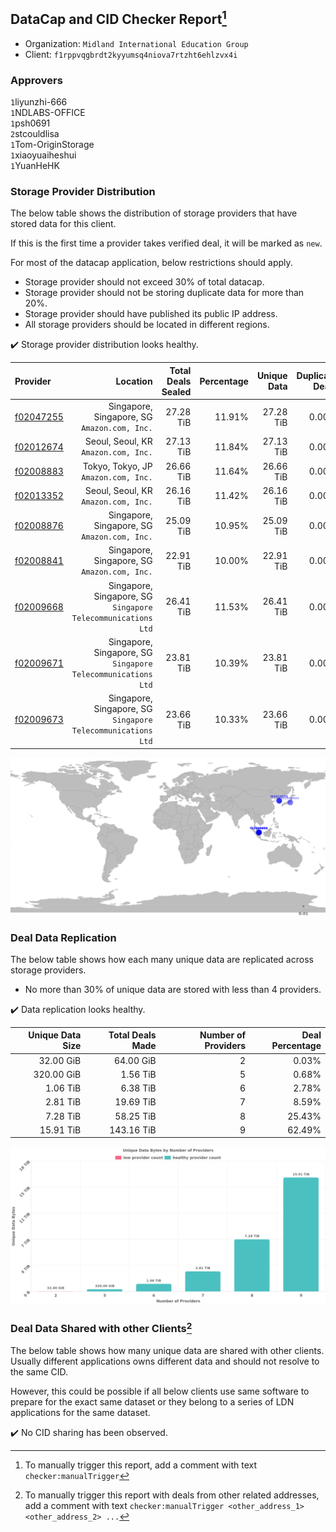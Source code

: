 ## DataCap and CID Checker Report[^1]
 - Organization: `Midland International Education Group`
 - Client: `f1rppvqgbrdt2kyyumsq4niova7rtzht6ehlzvx4i`
### Approvers
`1`liyunzhi-666<br/>`1`NDLABS-OFFICE<br/>`1`psh0691<br/>`2`stcouldlisa<br/>`1`Tom-OriginStorage<br/>`1`xiaoyuaiheshui<br/>`1`YuanHeHK

### Storage Provider Distribution
The below table shows the distribution of storage providers that have stored data for this client.

If this is the first time a provider takes verified deal, it will be marked as `new`.

For most of the datacap application, below restrictions should apply.
 - Storage provider should not exceed 30% of total datacap.
 - Storage provider should not be storing duplicate data for more than 20%.
 - Storage provider should have published its public IP address.
 - All storage providers should be located in different regions.

✔️ Storage provider distribution looks healthy.

| Provider                                              |                                                        Location | Total Deals Sealed | Percentage | Unique Data | Duplicate Deals |
| :---------------------------------------------------- | --------------------------------------------------------------: | -----------------: | ---------: | ----------: | --------------: |
| [f02047255](https://filfox.info/en/address/f02047255) |                 Singapore, Singapore, SG<br/>`Amazon.com, Inc.` |          27.28 TiB |     11.91% |   27.28 TiB |           0.00% |
| [f02012674](https://filfox.info/en/address/f02012674) |                         Seoul, Seoul, KR<br/>`Amazon.com, Inc.` |          27.13 TiB |     11.84% |   27.13 TiB |           0.00% |
| [f02008883](https://filfox.info/en/address/f02008883) |                         Tokyo, Tokyo, JP<br/>`Amazon.com, Inc.` |          26.66 TiB |     11.64% |   26.66 TiB |           0.00% |
| [f02013352](https://filfox.info/en/address/f02013352) |                         Seoul, Seoul, KR<br/>`Amazon.com, Inc.` |          26.16 TiB |     11.42% |   26.16 TiB |           0.00% |
| [f02008876](https://filfox.info/en/address/f02008876) |                 Singapore, Singapore, SG<br/>`Amazon.com, Inc.` |          25.09 TiB |     10.95% |   25.09 TiB |           0.00% |
| [f02008841](https://filfox.info/en/address/f02008841) |                 Singapore, Singapore, SG<br/>`Amazon.com, Inc.` |          22.91 TiB |     10.00% |   22.91 TiB |           0.00% |
| [f02009668](https://filfox.info/en/address/f02009668) | Singapore, Singapore, SG<br/>`Singapore Telecommunications Ltd` |          26.41 TiB |     11.53% |   26.41 TiB |           0.00% |
| [f02009671](https://filfox.info/en/address/f02009671) | Singapore, Singapore, SG<br/>`Singapore Telecommunications Ltd` |          23.81 TiB |     10.39% |   23.81 TiB |           0.00% |
| [f02009673](https://filfox.info/en/address/f02009673) | Singapore, Singapore, SG<br/>`Singapore Telecommunications Ltd` |          23.66 TiB |     10.33% |   23.66 TiB |           0.00% |

<img src="https://raw.githubusercontent.com/data-preservation-programs/filplus-checker-assets/main/filecoin-project/filecoin-plus-large-datasets/issues/1220/1679371550789.png"/>

### Deal Data Replication
The below table shows how each many unique data are replicated across storage providers.

- No more than 30% of unique data are stored with less than 4 providers.

✔️ Data replication looks healthy.

| Unique Data Size | Total Deals Made | Number of Providers | Deal Percentage |
| ---------------: | ---------------: | ------------------: | --------------: |
|        32.00 GiB |        64.00 GiB |                   2 |           0.03% |
|       320.00 GiB |         1.56 TiB |                   5 |           0.68% |
|         1.06 TiB |         6.38 TiB |                   6 |           2.78% |
|         2.81 TiB |        19.69 TiB |                   7 |           8.59% |
|         7.28 TiB |        58.25 TiB |                   8 |          25.43% |
|        15.91 TiB |       143.16 TiB |                   9 |          62.49% |

<img src="https://raw.githubusercontent.com/data-preservation-programs/filplus-checker-assets/main/filecoin-project/filecoin-plus-large-datasets/issues/1220/1679371551533.png"/>

### Deal Data Shared with other Clients[^3]
The below table shows how many unique data are shared with other clients.
Usually different applications owns different data and should not resolve to the same CID.

However, this could be possible if all below clients use same software to prepare for the exact same dataset or they belong to a series of LDN applications for the same dataset.

✔️ No CID sharing has been observed.

[^1]: To manually trigger this report, add a comment with text `checker:manualTrigger`

[^2]: Deals from those addresses are combined into this report as they are specified with `checker:manualTrigger`

[^3]: To manually trigger this report with deals from other related addresses, add a comment with text `checker:manualTrigger <other_address_1> <other_address_2> ...`
